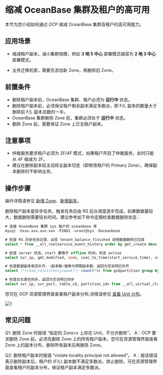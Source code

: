 # 缩减 OceanBase 集群及租户的高可用

本节为您介绍如何通过 OCP 缩减 OceanBase 集群及租户的高可用能力。

## 应用场景

* 缩减租户副本，减小集群规模，例如 **3 地 5 中心** 部署模式缩容为 **2 地 3 中心** 部署模式。

* 业务迁移机房，需要先添加新 Zone，再删除旧 Zone。

## 前置条件

* 删除租户副本前，OceanBase 集群、租户必须为 **运行中** 状态。
* 删除租户副本前，必须保证租户剩余副本满足多数派，即 F/L 副本的数量大于删除前 F/L 副本总数的一半。
* OceanBase 集群删除 Zone 前，集群必须处于 **运行中** 状态。
* 删除 Zone 前，需要保证 Zone 上已无租户副本。

## 注意事项

* 仲裁服务要求租户必须为 2F/4F 模式，如果租户开启了仲裁服务，此时只能从 4F 缩减为 2F。
* 建议在删除副本前主动将主副本切走（即修改租户的 Primary Zone），确保副本删除时不影响业务。

## 操作步骤

操作详情请参见 [新增 Zone](../600.cluster-functions/500.manage-a-zone/100.create-a-zone.md)、[新增副本](../700.tenant-functions/1000.manage-tenant-replica/200.create-a-replica.md)。

删除租户副本是异步任务，触发任务后由 RS 后台调度逐步完成，如果数据量较大，数据删除需要较长时间。建议参考如下命令定期检查数据删除状态：

```SQL
# 连接 OceanBase 集群 sys 租户的 oceanbase 库
mysql -hxxx.xxx.xxx.xxx -P2881 -uroot@sys -Doceanbase

# 检查 RS 历史任务记录，出现 tenant_balance_finished 说明数据删除已完成
select * from __all_rootservice_event_history order by gmt_create desc limit 10;

# 检查 server 状态，start 要晚于 offline 时间，状态 active
select svr_ip, gmt_modified, zone, usec_to_time(start_service_time), usec_to_time(last_offline_time), status from __all_server;

# 检查数据副本是否补齐，<副本数>替换为预期副本数，返回为空说明已补齐
select /*+read_consistency(weak)*/ count(*)c from gv$partition group by table_id, partition_id having c != <副本数>;

# 检查日志是否同步，返回为空说明已同步
select svr_ip, svr_port, table_id, partition_idx from __all_virtual_clog_stat where is_in_sync= 0 and is_offline = 0 and replica_type != 16;
```

您可在 OCP 资源管理界面查看租户副本分布,详情请参见 [查看 Unit 分布](../600.cluster-functions/1000.manage-cluster-resource/100.view-the-unit-distribution.md)。

![1](https://obbusiness-private.oss-cn-shanghai.aliyuncs.com/doc/img/ocp/%E6%9C%80%E4%BD%B3%E5%AE%9E%E8%B7%B5/%E6%89%A9%E5%AE%B9ob.png)

## 常见问题

Q1: 删除 Zone 时报错 “指定的 Zone=x 上存在 Unit，不允许删除”。
A：OCP 要求删除 Zone 前，必须先删除 Zone 上的所有租户副本。您可在资源管理界面查看 Zone 上的副本分布，删除所有副本后再删除 Zone。

Q2: 删除租户副本时报错 “violate locality principal not allowed”。
A：报该错误表示删除副本后，租户的 (F/L) 副本数不满足多数派，禁止删除。可在资源管理界面查看租户的副本分布，保证租户副本满足多数派。
